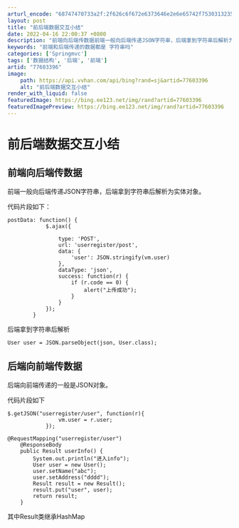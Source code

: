 ```yaml
---
arturl_encode: "68747470733a2f:2f626c6f672e6373646e2e6e65742f75303132353531383335:2f61727469636c652f64657461696c732f3737363033333936"
layout: post
title: "前后端数据交互小结"
date: 2022-04-16 22:00:37 +0800
description: "前端向后端传数据前端一般向后端传递JSON字符串，后端拿到字符串后解析为实体对象。 代码片段如下：p"
keywords: "前端和后端传递的数据都是 字符串吗"
categories: ['Springmvc']
tags: ['数据结构', '后端', '前端']
artid: "77603396"
image:
    path: https://api.vvhan.com/api/bing?rand=sj&artid=77603396
    alt: "前后端数据交互小结"
render_with_liquid: false
featuredImage: https://bing.ee123.net/img/rand?artid=77603396
featuredImagePreview: https://bing.ee123.net/img/rand?artid=77603396
---
```


# 前后端数据交互小结

## 前端向后端传数据

前端一般向后端传递JSON字符串，后端拿到字符串后解析为实体对象。
  
代码片段如下：

```
postData: function() {
            $.ajax({

                type: 'POST',
                url: 'userregister/post',
                data: {
                    'user': JSON.stringify(vm.user)
                },
                dataType: 'json',
                success: function(r) {
                    if (r.code == 0) {
                        alert("上传成功");
                    }
                }
            });
        }
```

后端拿到字符串后解析

```
User user = JSON.parseObject(json, User.class);
```

## 后端向前端传数据

后端向前端传递的一般是JSON对象。
  
代码片段如下

```
$.getJSON("userregister/user", function(r){
                vm.user = r.user;
            });
```

```
@RequestMapping("userregister/user")
    @ResponseBody
    public Result userInfo() {
        System.out.println("进入info");
        User user = new User();
        user.setName("abc");
        user.setAddress("dddd");
        Result result = new Result();
        result.put("user", user);
        return result;
    }
```

其中Result类继承HashMap